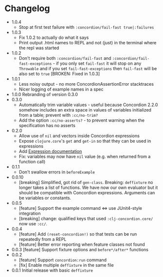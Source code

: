 # Changelog

* 1.0.4
  * Stop at first test failure with `:concordion/fail-fast true|:failures`
* 1.0.3
  * Fix 1.0.2 to actually do what it says
  * Print output .html names to REPL and not (just) in the terminal where the repl was started
* 1.0.2
  * Don't require both `:concordion/fail-fast` and `:concordion/fail-fast-exceptions` -  if you only set `fail-fast` it will stop on any `Throwable`
    and if you set `fail-fast-exceptions` then `fail-fast` will be also set to `true`
    [BROKEN: Fixed in 1.0.3]
* 1.0.1
  * Less noisy output - no more ConcordionAssertionError stacktraces
  * Nicer logging of example names in a spec
* 1.0.0 Rebranding of version 0.3.0
* 0.3.0
  * Automatically trim variable values - useful because Concordion 2.2.0 somehow includes an extra space in values of variables initialized from a table; prevent with `:cc/no-trim?`
  * Add the option `:cc/no-asserts?` - to prevent warning when the specification has no asserts
* 0.2.0
  * Allow use of `nil` and vectors inside Concordion expressions
  * Expose `clojure.core`'s `get` and `get-in` so that they can be used
    in expressions
  * Add [Expression documentation](clj-concordion/expressions/Expressions.md)
  * Fix: variables may now have `nil` value (e.g. when returned from a function call)
* 0.1.1
  * Don't swallow errors in `beforeExample`
* 0.0.10
  * [breaking] Simplified, got rid of `gen-class`. Breaking: `deffixture` no longer takes a list of functions. We have now our own evaluator but it should be compatible with Concordion expressions. Arguments can be variables or constants.
* 0.0.5
  * [feature] Support the example command <=> use JUnit4-style integration
  * [breaking] change: qualified keys that used `:clj-concordion.core/` now use `:cc/`. 
* 0.0.4 
  * [feature] Add `(reset-concordion!)` so that tests can be run repeatedly from a REPL
  * [feature] Better error reporting when feature classes not found
* 0.0.3 [feature] Support fixture options and `before*/after*` functions
* 0.0.2
  * [feature] Support `concordion:run` command 
  * [fix] Enable multiple `deffixture` in the same file
* 0.0.1 Initial release with basic `deffixture`
